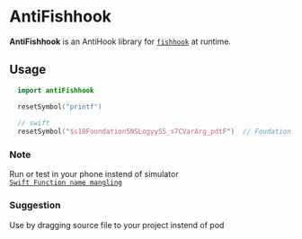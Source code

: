 # AntiFishhook

__AntiFishhook__ is an AntiHook library for [`fishhook`][fishhook] at runtime.

[fishhook]: https://github.com/facebook/fishhook
[Swift Name Mangling]: https://www.mikeash.com/pyblog/friday-qa-2014-08-15-swift-name-mangling.html

## Usage

```swift
  import antiFishhook

  resetSymbol("printf")
  
  // swift
  resetSymbol("$s10Foundation5NSLogyySS_s7CVarArg_pdtF")  // Foudation.NSLog
```

### Note

 Run or test in your phone instend of simulator   
 [`Swift Function name mangling`][Swift Name Mangling]

### Suggestion

Use by dragging source file to your project instend of pod
